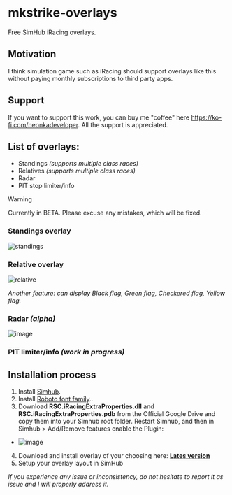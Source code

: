 # mkstrike-overlays
Free SimHub iRacing overlays. 

## Motivation
I think simulation game such as iRacing should support overlays like this without paying monthly subscriptions to third party apps.

## Support
If you want to support this work, you can buy me "coffee" here https://ko-fi.com/neonkadeveloper. All the support is appreciated.

## List of overlays:
- Standings *(supports multiple class races)*
- Relatives *(supports multiple class races)*
- Radar
- PIT stop limiter/info

> [!WARNING]
> Currently in BETA. Please excuse any mistakes, which will be fixed.

### Standings overlay
![standings](https://github.com/user-attachments/assets/1044fe37-c175-4c24-828c-24db4562c6a2)

### Relative overlay
![relative](https://github.com/user-attachments/assets/ce096cec-cca5-46d3-9ef4-2a592ef7f785)

*Another feature: can display Black flag, Green flag, Checkered flag, Yellow flag.*

### Radar *(alpha)*
![image](https://github.com/user-attachments/assets/b69ba699-bbdf-4216-bb81-a5cf2de31f9a)

### PIT limiter/info *(work in progress)*

## Installation process
1. Install [Simhub](https://www.simhubdash.com/download-2/).
2. Install [Roboto font family](https://fonts.google.com/specimen/Roboto)..
3. Download **RSC.iRacingExtraProperties.dll** and **RSC.iRacingExtraProperties.pdb** from the Official Google Drive and copy them into your Simhub root folder. Restart Simhub, and then in Simhub > Add/Remove features enable the Plugin:
  - ![image](https://github.com/user-attachments/assets/10727663-6a37-4082-9f11-a5ade77a78b7)
4. Download and install overlay of your choosing here: **[Lates version](https://github.com/neonka/mkstrike-overlays/releases)**
5. Setup your overlay layout in SimHub

*If you experience any issue or inconsistency, do not hesitate to report it as issue and I will properly address it.*
